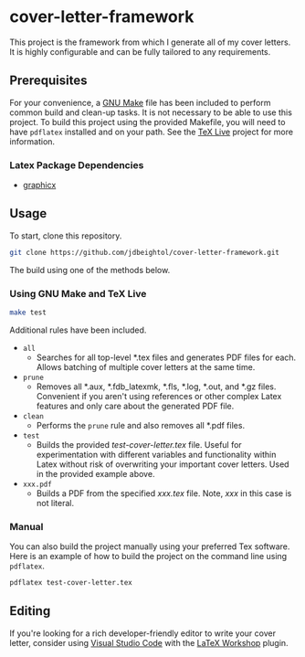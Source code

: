 # cover-letter-framework
This project is the framework from which I generate all of my cover letters.  It is highly configurable and can be fully tailored to any requirements.

## Prerequisites
For your convenience, a [GNU Make](https://www.gnu.org/software/make/) file has been included to perform common build and clean-up tasks.  It is not necessary to be able to use this project.  To build this project using the provided Makefile, you will need to have `pdflatex` installed and on your path.  See the [TeX Live](https://www.tug.org/texlive/) project for more information.

### Latex Package Dependencies
- [graphicx](https://ctan.org/pkg/graphicx?lang=en)

## Usage
To start, clone this repository.

```bash
git clone https://github.com/jdbeightol/cover-letter-framework.git
```

The build using one of the methods below.

### Using GNU Make and TeX Live
```bash
make test
```

Additional rules have been included.
- `all`
    - Searches for all top-level *.tex files and generates PDF files for each.  Allows batching of multiple cover letters at the same time.
- `prune`
    - Removes all *.aux, *.fdb_latexmk, *.fls, *.log, *.out, and *.gz files.  Convenient if you aren't using references or other complex Latex features and only care about the generated PDF file.
- `clean`
    - Performs the `prune` rule and also removes all *.pdf files.
- `test`
    - Builds the provided _test-cover-letter.tex_ file.  Useful for experimentation with different variables and functionality within Latex without risk of overwriting your important cover letters.  Used in the provided example above.
- `xxx.pdf`
    - Builds a PDF from the specified _xxx.tex_ file.  Note, _xxx_ in this case is not literal.

### Manual
You can also build the project manually using your preferred Tex software.  Here is an example of how to build the project on the command line using `pdflatex`.

```bash
pdflatex test-cover-letter.tex
```

## Editing
If you're looking for a rich developer-friendly editor to write your cover letter, consider using [Visual Studio Code](https://code.visualstudio.com/) with the [LaTeX Workshop](https://marketplace.visualstudio.com/items?itemName=James-Yu.latex-workshop) plugin.
